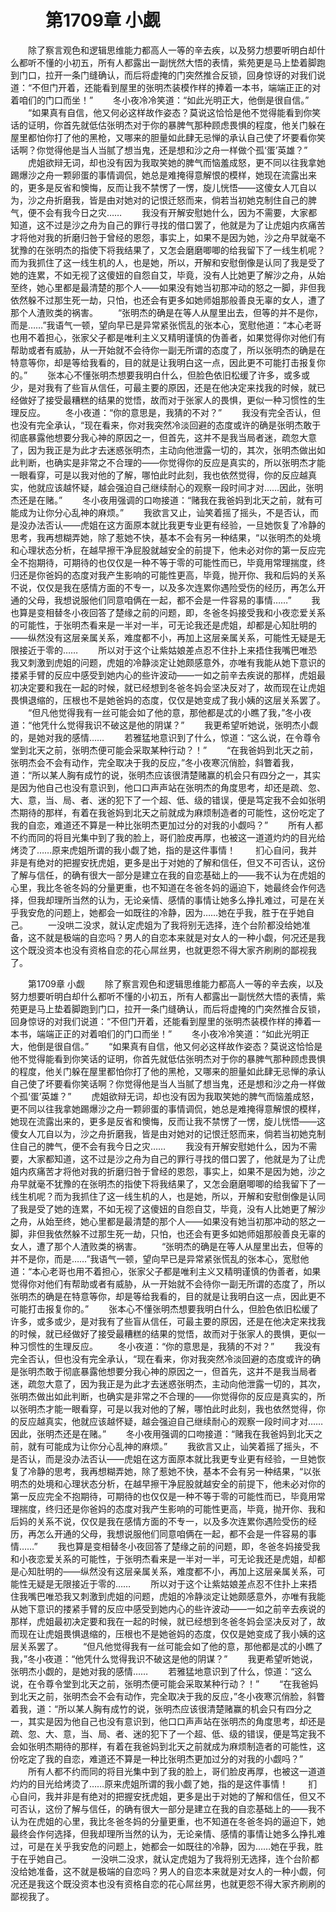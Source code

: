 # 　　第1709章 小觑
　　除了察言观色和逻辑思维能力都高人一等的辛去疾，以及努力想要听明白却什么都听不懂的小初五，所有人都露出一副恍然大悟的表情，紫苑更是马上垫着脚跑到门口，拉开一条门缝确认，而后将虚掩的门突然推合反锁，回身惊讶的对我们说道：“不但门开着，还能看到屋里的张明杰装模作样的捧着一本书，端端正正的对着咱们的门口而坐！”
　　冬小夜冷冷笑道：“如此光明正大，他倒是很自信。”
　　“如果真有自信，他又何必这样故作姿态？莫说这恰恰是他不觉得能看到你笑话的证明，你首先就低估张明杰对于你的暴脾气那种顾虑畏惧的程度，他关门躲在屋里都怕你打了他的黑枪，又哪来的胆量如此肆无忌惮的承认自己使了坏要看你笑话啊？你觉得他是当人当腻了想当鬼，还是想和沙之舟一样做个孤‘蛋’英雄？”
　　虎姐欲辩无词，却也没有因为我取笑她的脾气而恼羞成怒，更不同以往我拿她踢爆沙之舟一颗卵蛋的事情调侃，她总是难掩得意解恨的模样，她现在流露出来的，更多是反省和懊悔，反而让我不禁愣了一愣，旋儿恍悟——这傻女人兀自以为，沙之舟折磨我，皆是由对她对的记恨迁怒而来，倘若当初她克制住自己的脾气，便不会有我今日之灾……
　　我没有开解安慰她什么，因为不需要，大家都知道，这不过是沙之舟为自己的罪行寻找的借口罢了，他就是为了让虎姐内疚痛苦才将他对我的折磨归咎于曾经的恩怨，事实上，如果不是因为她，沙之舟早就毫不犹豫的在张明杰的指使下将我结果了，又怎会磨磨唧唧的给我留下了一线生机呢？而为我抓住了这一线生机的人，也是她，所以，开解和安慰倒像是认同了我是受了她的连累，不如无视了这傻妞的自怨自艾，毕竟，没有人比她更了解沙之舟，从始至终，她心里都是最清楚的那个人——如果没有她当初那冲动的怒之一脚，非但我依然躲不过那生死一劫，只怕，也还会有更多如她师姐那般善良无辜的女人，遭了那个人渣败类的祸害。
　　“张明杰的确是在等人从屋里出去，但等的并不是你，而是……”我语气一顿，望向早已是异常紧张慌乱的张本心，宽慰他道：“本心老哥也用不着担心，张家父子都是唯利主义又精明谨慎的伪善者，如果觉得你对他们有帮助或者有威胁，从一开始就不会待你一副无所谓的态度了，所以张明杰的确是在特意等你，却是等给我看的，目的就是让我明白这一点，因此更不可能打击报复你的。”
　　张本心不懂张明杰想要我明白什么，但脸色依旧松缓了许多，或多或少，是对我有了些盲从信任，可最主要的原因，还是在他决定来找我的时候，就已经做好了接受最糟糕的结果的觉悟，故而对于张家人的畏惧，更似一种习惯性的生理反应。
　　冬小夜道：“你的意思是，我猜的不对？”
　　我没有完全否认，但也没有完全承认，“现在看来，你对我突然冷淡回避的态度或许的确是张明杰敢于彻底暴露他想要分我心神的原因之一，但首先，这并不是我当局者迷，疏忽大意了，因为我正是为此才去迷惑张明杰，主动向他泄露一切的，其次，张明杰做出如此判断，也确实是非常之不合理的——你觉得你的反应是真实的，所以张明杰才能一眼看穿，可是以我对他的了解，哪怕此时此刻，我也依然觉得，你的反应越真实，他就应该越怀疑，越会强迫自己继续耐心的观察一段时间才对……因此，张明杰还是在赌。”
　　冬小夜用强调的口吻接道：“赌我在我爸妈到北天之前，就有可能成为让你分心乱神的麻烦。”
　　我欲言又止，讪笑着摇了摇头，不是否认，而是没办法否认——虎姐在这方面原本就比我更专业更有经验，一旦她恢复了冷静的思考，我再想糊弄她，除了惹她不快，基本不会有另一种结果，“以张明杰的处境和心理状态分析，在越早擦干净屁股就越安全的前提下，他未必对你的第一反应完全不抱期待，可期待的也仅仅是一种不等于零的可能性而已，毕竟用常理揣度，终归还是你爸妈的态度对我产生影响的可能性更高，毕竟，抛开你、我和后妈的关系不说，仅仅是我在感情方面的不专一，以及多次连累你遇险受伤的经历，再怎么开通的父母，我想说服他们同意咱俩在一起，都不会是一件容易的事情……”
　　我也算是变相替冬小夜回答了楚缘之前的问题，即，冬爸冬妈接受我和小夜恋爱关系的可能性，于张明杰看来是一半对一半，可无论我还是虎姐，却都是心知肚明的——纵然没有这层亲属关系，难度都不小，再加上这层亲属关系，可能性无疑是无限接近于零的……
　　所以对于这个让紫姑娘差点忍不住扑上来捂住我嘴巴唯恐我又刺激到虎姐的问题，虎姐的冷静淡定让她颇感意外，亦唯有我能从她下意识的搂紧手臂的反应中感受到她内心的些许波动——一如之前辛去疾说的那样，虎姐最初决定要和我在一起的时候，就已经想到冬爸冬妈会坚决反对了，故而现在让虎姐畏惧退缩的，压根也不是她爸妈的态度，仅仅是她变成了我小姨的这层关系罢了。
　　“但凡他觉得我有一丝可能会如了他的意，那他都是忒的小瞧了我，”冬小夜道：“他凭什么觉得我识不破这是他的阴谋？”
　　我更希望听她说，张明杰小觑的，是她对我的感情……
　　若雅猛地意识到了什么，惊道：“这么说，在令尊令堂到北天之前，张明杰便可能会采取某种行动？！”
　　“在我爸妈到北天之前，张明杰会不会有动作，完全取决于我的反应，”冬小夜寒沉俏脸，斜瞥着我，道：“所以某人胸有成竹的说，张明杰应该很清楚赌赢的机会只有四分之一，其实是因为他自己也没有意识到，他口口声声站在张明杰的角度思考，却还是疏、忽、大、意，当、局、者、迷的犯下了一个超、低、级的错误，便是笃定我不会如张明杰期待的那样，有着在我爸妈到北天之前就成为麻烦制造者的可能性，这份吃定了我的自恋，难道还不算是一种比张明杰更加过分的对我的小觑吗？”
　　所有人都不约而同的将目光集中到了我的脸上，哥们脸皮再厚，也被这一道道灼灼的目光给烤烫了……原来虎姐所谓的我小觑了她，指的是这件事情！
　　扪心自问，我并非是有绝对的把握安抚虎姐，更多是出于对她的了解和信任，但又不可否认，这份了解与信任，的确有很大一部分是建立在我的自恋基础上的——我不认为在虎姐的心里，我比冬爸冬妈的分量更重，也不知道在冬爸冬妈的逼迫下，她最终会作何选择，但我却理所当然的认为，无论亲情、感情的事情让她多么挣扎难过，可是在关乎我安危的问题上，她都会一如既往的冷静，因为……她在乎我，胜于在乎她自己。
　　一没哄二没求，就认定虎姐为了我将别无选择，连个台阶都没给她准备，这不就是极端的自恋吗？男人的自恋本来就是对女人的一种小觑，何况还是我这个既没资本也没有资格自恋的花心屌丝男，也就更怨不得大家齐刷刷的鄙视我了。

　　第1709章 小觑
　　除了察言观色和逻辑思维能力都高人一等的辛去疾，以及努力想要听明白却什么都听不懂的小初五，所有人都露出一副恍然大悟的表情，紫苑更是马上垫着脚跑到门口，拉开一条门缝确认，而后将虚掩的门突然推合反锁，回身惊讶的对我们说道：“不但门开着，还能看到屋里的张明杰装模作样的捧着一本书，端端正正的对着咱们的门口而坐！”
　　冬小夜冷冷笑道：“如此光明正大，他倒是很自信。”
　　“如果真有自信，他又何必这样故作姿态？莫说这恰恰是他不觉得能看到你笑话的证明，你首先就低估张明杰对于你的暴脾气那种顾虑畏惧的程度，他关门躲在屋里都怕你打了他的黑枪，又哪来的胆量如此肆无忌惮的承认自己使了坏要看你笑话啊？你觉得他是当人当腻了想当鬼，还是想和沙之舟一样做个孤‘蛋’英雄？”
　　虎姐欲辩无词，却也没有因为我取笑她的脾气而恼羞成怒，更不同以往我拿她踢爆沙之舟一颗卵蛋的事情调侃，她总是难掩得意解恨的模样，她现在流露出来的，更多是反省和懊悔，反而让我不禁愣了一愣，旋儿恍悟——这傻女人兀自以为，沙之舟折磨我，皆是由对她对的记恨迁怒而来，倘若当初她克制住自己的脾气，便不会有我今日之灾……
　　我没有开解安慰她什么，因为不需要，大家都知道，这不过是沙之舟为自己的罪行寻找的借口罢了，他就是为了让虎姐内疚痛苦才将他对我的折磨归咎于曾经的恩怨，事实上，如果不是因为她，沙之舟早就毫不犹豫的在张明杰的指使下将我结果了，又怎会磨磨唧唧的给我留下了一线生机呢？而为我抓住了这一线生机的人，也是她，所以，开解和安慰倒像是认同了我是受了她的连累，不如无视了这傻妞的自怨自艾，毕竟，没有人比她更了解沙之舟，从始至终，她心里都是最清楚的那个人——如果没有她当初那冲动的怒之一脚，非但我依然躲不过那生死一劫，只怕，也还会有更多如她师姐那般善良无辜的女人，遭了那个人渣败类的祸害。
　　“张明杰的确是在等人从屋里出去，但等的并不是你，而是……”我语气一顿，望向早已是异常紧张慌乱的张本心，宽慰他道：“本心老哥也用不着担心，张家父子都是唯利主义又精明谨慎的伪善者，如果觉得你对他们有帮助或者有威胁，从一开始就不会待你一副无所谓的态度了，所以张明杰的确是在特意等你，却是等给我看的，目的就是让我明白这一点，因此更不可能打击报复你的。”
　　张本心不懂张明杰想要我明白什么，但脸色依旧松缓了许多，或多或少，是对我有了些盲从信任，可最主要的原因，还是在他决定来找我的时候，就已经做好了接受最糟糕的结果的觉悟，故而对于张家人的畏惧，更似一种习惯性的生理反应。
　　冬小夜道：“你的意思是，我猜的不对？”
　　我没有完全否认，但也没有完全承认，“现在看来，你对我突然冷淡回避的态度或许的确是张明杰敢于彻底暴露他想要分我心神的原因之一，但首先，这并不是我当局者迷，疏忽大意了，因为我正是为此才去迷惑张明杰，主动向他泄露一切的，其次，张明杰做出如此判断，也确实是非常之不合理的——你觉得你的反应是真实的，所以张明杰才能一眼看穿，可是以我对他的了解，哪怕此时此刻，我也依然觉得，你的反应越真实，他就应该越怀疑，越会强迫自己继续耐心的观察一段时间才对……因此，张明杰还是在赌。”
　　冬小夜用强调的口吻接道：“赌我在我爸妈到北天之前，就有可能成为让你分心乱神的麻烦。”
　　我欲言又止，讪笑着摇了摇头，不是否认，而是没办法否认——虎姐在这方面原本就比我更专业更有经验，一旦她恢复了冷静的思考，我再想糊弄她，除了惹她不快，基本不会有另一种结果，“以张明杰的处境和心理状态分析，在越早擦干净屁股就越安全的前提下，他未必对你的第一反应完全不抱期待，可期待的也仅仅是一种不等于零的可能性而已，毕竟用常理揣度，终归还是你爸妈的态度对我产生影响的可能性更高，毕竟，抛开你、我和后妈的关系不说，仅仅是我在感情方面的不专一，以及多次连累你遇险受伤的经历，再怎么开通的父母，我想说服他们同意咱俩在一起，都不会是一件容易的事情……”
　　我也算是变相替冬小夜回答了楚缘之前的问题，即，冬爸冬妈接受我和小夜恋爱关系的可能性，于张明杰看来是一半对一半，可无论我还是虎姐，却都是心知肚明的——纵然没有这层亲属关系，难度都不小，再加上这层亲属关系，可能性无疑是无限接近于零的……
　　所以对于这个让紫姑娘差点忍不住扑上来捂住我嘴巴唯恐我又刺激到虎姐的问题，虎姐的冷静淡定让她颇感意外，亦唯有我能从她下意识的搂紧手臂的反应中感受到她内心的些许波动——一如之前辛去疾说的那样，虎姐最初决定要和我在一起的时候，就已经想到冬爸冬妈会坚决反对了，故而现在让虎姐畏惧退缩的，压根也不是她爸妈的态度，仅仅是她变成了我小姨的这层关系罢了。
　　“但凡他觉得我有一丝可能会如了他的意，那他都是忒的小瞧了我，”冬小夜道：“他凭什么觉得我识不破这是他的阴谋？”
　　我更希望听她说，张明杰小觑的，是她对我的感情……
　　若雅猛地意识到了什么，惊道：“这么说，在令尊令堂到北天之前，张明杰便可能会采取某种行动？！”
　　“在我爸妈到北天之前，张明杰会不会有动作，完全取决于我的反应，”冬小夜寒沉俏脸，斜瞥着我，道：“所以某人胸有成竹的说，张明杰应该很清楚赌赢的机会只有四分之一，其实是因为他自己也没有意识到，他口口声声站在张明杰的角度思考，却还是疏、忽、大、意，当、局、者、迷的犯下了一个超、低、级的错误，便是笃定我不会如张明杰期待的那样，有着在我爸妈到北天之前就成为麻烦制造者的可能性，这份吃定了我的自恋，难道还不算是一种比张明杰更加过分的对我的小觑吗？”
　　所有人都不约而同的将目光集中到了我的脸上，哥们脸皮再厚，也被这一道道灼灼的目光给烤烫了……原来虎姐所谓的我小觑了她，指的是这件事情！
　　扪心自问，我并非是有绝对的把握安抚虎姐，更多是出于对她的了解和信任，但又不可否认，这份了解与信任，的确有很大一部分是建立在我的自恋基础上的——我不认为在虎姐的心里，我比冬爸冬妈的分量更重，也不知道在冬爸冬妈的逼迫下，她最终会作何选择，但我却理所当然的认为，无论亲情、感情的事情让她多么挣扎难过，可是在关乎我安危的问题上，她都会一如既往的冷静，因为……她在乎我，胜于在乎她自己。
　　一没哄二没求，就认定虎姐为了我将别无选择，连个台阶都没给她准备，这不就是极端的自恋吗？男人的自恋本来就是对女人的一种小觑，何况还是我这个既没资本也没有资格自恋的花心屌丝男，也就更怨不得大家齐刷刷的鄙视我了。

